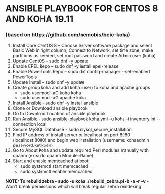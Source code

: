 <h1>ANSIBLE PLAYBOOK FOR CENTOS 8 AND KOHA 19.11</h1> 
<h3>(based on https://github.com/nemobis/beic-koha)</h3>

<ol>
  <li>Install Core CentOS 8 – Choose Server software package and select Basic Web in right column, Connect to Network, set time zone, make partitions as needed, set root password and create Admin user (koha) </li>
  <li>Update CentOS – sudo dnf -y update</li>
  <li>Enable EPEL Repo – sudo dnf -y install epel-release</li>
  <li>Enable PowerTools Repo – sudo dnf config-manager --set-enabled PowerTools</li>
  <li>Update Install – sudo dnf -y update</li>
  <li>Create group koha and add koha (user) to koha and apache groups
    <ul>
      <li>sudo usermod -aG koha koha</li>
      <li>sudo usermod -aG apache koha</li>
    </ul>
  </li>
  <li>Install Ansible - sudo dnf -y install ansible</li>
  <li>Clone or Download ansible playbook</li>
  <li>Go to Download Location of ansible playbook</li>
  <li>Run Ansible - sudo ansible-playbook koha.yml –u koha –i inventory.ini --connection local</li>
  <li>Secure MySQL Database - sudo mysql_secure_installation</li>
  <li>Find IP address of install server or localhost on port 8080 (localhost:8080) and begin web installation (username: kohaadmin password:katikoan)</li>
  <li>Go to About Koha and update required Perl modules manually with cpanm (ex:sudo cpanm Module::Name)</li>
  <li>Start and enable memcached at boot:
    <ul>
      <li>sudo systemctl start memcached</li>
      <li>sudo systemctl enable memcached</li>
    </ul>
  </li>
</ol>
<p><strong>NOTE: To rebuild zebra - sudo -u koha ./rebuild_zebra.pl -b -a -r -v</strong> - Won't break permissions which will break regular zebra reindexing.</p>
